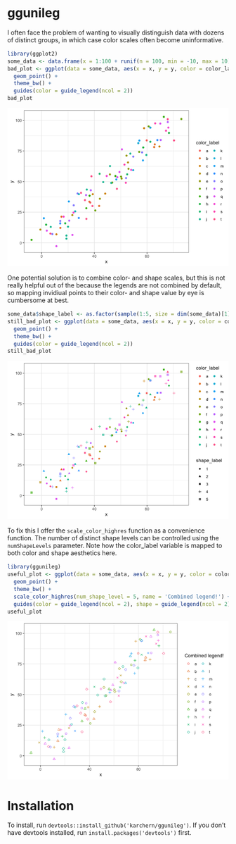 
# ggunileg

I often face the problem of wanting to visually distinguish data with
dozens of distinct groups, in which case color scales often become
uninformative.

``` r
library(ggplot2)
some_data <- data.frame(x = 1:100 + runif(n = 100, min = -10, max = 10), y = 1:100 + runif(n = 100, min = -10, max = 10), color_label = sample(letters[1:20], size = 100, replace = T))
bad_plot <- ggplot(data = some_data, aes(x = x, y = y, color = color_label)) +
  geom_point() +
  theme_bw() +
  guides(color = guide_legend(ncol = 2))
bad_plot
```

![](README_files/figure-gfm/unnamed-chunk-1-1.png)<!-- -->

One potential solution is to combine color- and shape scales, but this
is not really helpful out of the because the legends are not combined by
default, so mapping invidiual points to their color- and shape value by
eye is cumbersome at best.

``` r
some_data$shape_label <- as.factor(sample(1:5, size = dim(some_data)[1], replace = TRUE))
still_bad_plot <- ggplot(data = some_data, aes(x = x, y = y, color = color_label, shape = shape_label)) +
  geom_point() +
  theme_bw() +
  guides(color = guide_legend(ncol = 2))
still_bad_plot
```

![](README_files/figure-gfm/unnamed-chunk-2-1.png)<!-- -->

To fix this I offer the `scale_color_highres` function as a convenience
function. The number of distinct shape levels can be controlled using
the `numShapeLevels` parameter. Note how the color_label variable is
mapped to both color and shape aesthetics here.

``` r
library(ggunileg)
useful_plot <- ggplot(data = some_data, aes(x = x, y = y, color = color_label, shape = color_label)) +
  geom_point() +
  theme_bw() +
  scale_color_highres(num_shape_level = 5, name = 'Combined legend!') +
  guides(color = guide_legend(ncol = 2), shape = guide_legend(ncol = 2))
useful_plot
```

![](README_files/figure-gfm/unnamed-chunk-3-1.png)<!-- -->

# Installation

To install, run `devtools::install_github('karchern/ggunileg')`. If you
don’t have devtools installed, run `install.packages('devtools')` first.
